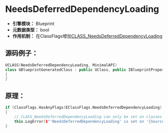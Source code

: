 # NeedsDeferredDependencyLoading

- **引擎模块：** Blueprint
- **元数据类型：** bool
- **作用机制：** 在ClassFlags增加[CLASS_NeedsDeferredDependencyLoading](#Flags_EClassFlags_CLASS_NeedsDeferredDependencyLoading)

## 源码例子：

```cpp
UCLASS(NeedsDeferredDependencyLoading, MinimalAPI)
class UBlueprintGeneratedClass : public UClass, public IBlueprintPropertyGuidProvider
{
}
```

## 原理：

```cpp
if (ClassFlags.HasAnyFlags(EClassFlags.NeedsDeferredDependencyLoading) && !IsChildOf(Session.UClass))
{
	// CLASS_NeedsDeferredDependencyLoading can only be set on classes derived from UClass
	this.LogError($"'NeedsDeferredDependencyLoading' is set on '{SourceName}' but the flag can only be used with classes derived from UClass.");
}
```